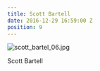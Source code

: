 ```yaml
---
title: Scott Bartell
date: 2016-12-29 16:59:00 Z
position: 9
---
```


![scott_bartel_06.jpg](/uploads/scott_bartel_06.jpg)

Scott Bartell